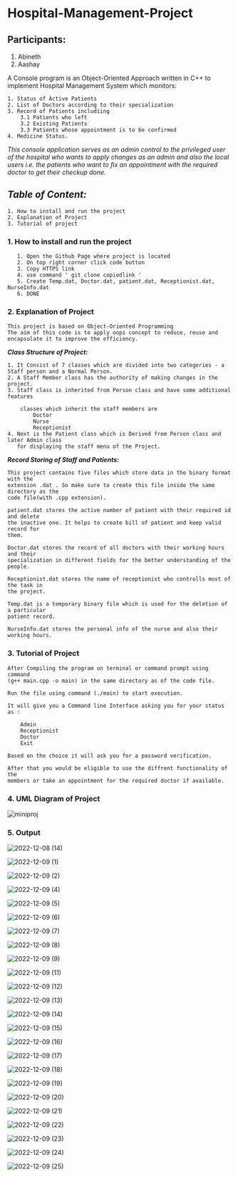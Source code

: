 # **Hospital-Management-Project**

## Participants:

  1. Abineth 
  2. Aashay

A Console program is an Object-Oriented Approach written in C++ to implement Hospital Management
 System which monitors:

    1. Status of Active Patients
    2. List of Doctors according to their specialization
    3. Record of Patients includiing
        3.1 Patients who left
        3.2 Existing Patients
        3.3 Patients whose appointment is to be confirmed
    4. Medicine Status.

  _This console application serves as an admin control to the privileged user
  of the hospital who wants to apply changes as an admin and also the local users 
  i.e. the patients who want to fix an appointment with the required doctor
  to get their checkup done._
  

## _**Table of Content:**_
    1. How to install and run the project
    2. Explanation of Project
    3. Tutorial of project
    
    
### **1. How to install and run the project**

       1. Open the Github Page where project is located
       2. On top right corner click code button
       3. Copy HTTPS link 
       4. use command ' git clone copiedlink '
       5. Create Temp.dat, Doctor.dat, patient.dat, Receptionist.dat, NurseInfo.dat
       6. DONE
       
### **2. Explanation of Project**
    This project is based on Object-Oriented Programming 
    The aim of this code is to apply oops concept to reduce, reuse and
    encapsulate it to improve the efficiency.

__*Class Structure of Project:*__

    1. It Consist of 7 classes which are divided into two categories - a Staff person and a Normal Person.
    2. A Staff Member class has the authority of making changes in the project.
    3. Staff class is inherited from Person class and have some additional features
 
        classes which inherit the staff members are
            Doctor
            Nurse
            Receptionist
    4. Next is the Patient class which is Derived from Person class and later Admin class 
       for displaying the staff menu of the Project.

__*Record Storing of Staff and Patients:*__

    This project contains five files which store data in the binary format with the 
    extension .dat . So make sure to create this file inside the same directory as the 
    code file(with .cpp extension).

    patient.dat stores the active number of patient with their required id and delete
    the inactive one. It helps to create bill of patient and keep valid record for 
    them.

    Doctor.dat stores the record of all doctors with their working hours and their
    specialization in different fields for the better understanding of the people.

    Receptionist.dat stores the name of receptionist who controlls most of the task in 
    the project.

    Temp.dat is a temporary binary file which is used for the deletion of a particular 
    patient record.
    
    NurseInfo.dat stores the personal info of the nurse and also their working hours.

### **3. Tutorial of Project**

    After Compiling the program on terminal or command prompt using command 
    (g++ main.cpp -o main) in the same directory as of the code file.

    Run the file using command (./main) to start execution.

    It will give you a Command line Interface asking you for your status as : 

        Admin
        Receptionist
        Doctor 
        Exit
    
    Based on the choice it will ask you for a password verification.

    After that you would be eligible to use the diffrent functionality of the 
    members or take an appointment for the required doctor if available.

### **4. UML Diagram of Project**

![miniproj](https://user-images.githubusercontent.com/97591189/206441425-8233acf8-488c-4a7d-a20f-462e3028e8e9.png)

### **5. Output**


![2022-12-08 (14)](https://user-images.githubusercontent.com/98078409/206648815-320bd8b9-f37f-47e5-bf22-5b0e02f0e03b.png)

![2022-12-09 (1)](https://user-images.githubusercontent.com/98078409/206648498-e4727d2e-2e1f-43f9-8dcb-97dbe282ee26.png)

![2022-12-09 (2)](https://user-images.githubusercontent.com/98078409/206648967-3c5b6943-affc-4420-9cf8-0dc86924b4e9.png)

![2022-12-09 (4)](https://user-images.githubusercontent.com/98078409/206649256-53a27faf-8ad9-484c-923a-cdf076d3be0c.png)

![2022-12-09 (5)](https://user-images.githubusercontent.com/98078409/206649372-6f2bac95-694b-4de0-b91b-394ea5a7744d.png)

![2022-12-09 (6)](https://user-images.githubusercontent.com/98078409/206649520-00773ef7-bc14-47b9-a2a7-1adaa0519f12.png)

![2022-12-09 (7)](https://user-images.githubusercontent.com/98078409/206649717-40a1e3eb-0291-49ab-b297-4d0a2c48163f.png)

![2022-12-09 (8)](https://user-images.githubusercontent.com/98078409/206649880-1a02977c-2e9b-4705-b57d-bf5cd3c715b9.png)

![2022-12-09 (9)](https://user-images.githubusercontent.com/98078409/206649974-b8b63d1b-5989-4dba-a63d-a62a78043c9c.png)

![2022-12-09 (11)](https://user-images.githubusercontent.com/98078409/206650200-9d6a739d-8d93-4739-88f7-31e160739da0.png)

![2022-12-09 (12)](https://user-images.githubusercontent.com/98078409/206650323-a82122d2-a603-44a6-92d2-90828472b0f1.png)

![2022-12-09 (13)](https://user-images.githubusercontent.com/98078409/206650768-8e23e75b-12bc-4fbd-bc7f-a2e1167598d6.png)

![2022-12-09 (14)](https://user-images.githubusercontent.com/98078409/206650810-4a10f7f7-6c2d-43c1-a8ef-8dda4bc6164a.png)

![2022-12-09 (15)](https://user-images.githubusercontent.com/98078409/206650895-8821bcae-45af-427f-904d-7182499175b5.png)

![2022-12-09 (16)](https://user-images.githubusercontent.com/98078409/206650966-23c22411-c4b9-476c-9f18-dc674d474d95.png)

![2022-12-09 (17)](https://user-images.githubusercontent.com/98078409/206651217-18d06e2e-0a24-4778-aca9-33adb752ac3b.png)

![2022-12-09 (18)](https://user-images.githubusercontent.com/98078409/206651252-df35e395-be6e-4ed4-b7fd-6117cbec206b.png)

![2022-12-09 (19)](https://user-images.githubusercontent.com/98078409/206651266-e6da02e0-7931-400e-b9a2-acf21921429f.png)

![2022-12-09 (20)](https://user-images.githubusercontent.com/98078409/206651301-3b4552b6-9370-40da-9b1a-60933df60abf.png)

![2022-12-09 (21)](https://user-images.githubusercontent.com/98078409/206651325-542f70e7-71b5-4332-82b9-82b94633dc39.png)

![2022-12-09 (22)](https://user-images.githubusercontent.com/98078409/206651339-636b757b-4053-44ba-888e-4e3ec7efb63f.png)

![2022-12-09 (23)](https://user-images.githubusercontent.com/98078409/206651367-ffee7b53-3636-4c96-8166-3027912da9b1.png)

![2022-12-09 (24)](https://user-images.githubusercontent.com/98078409/206651395-83193758-1ffb-40c0-b537-bc32114cb1cf.png)

![2022-12-09 (25)](https://user-images.githubusercontent.com/98078409/206651150-c899d5bd-f843-44a9-8e7f-bb2504630af4.png)




